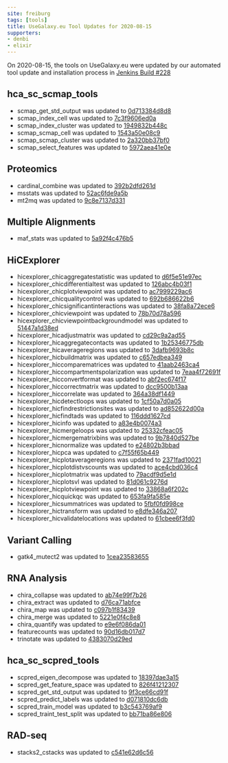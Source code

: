 ```yaml
---
site: freiburg
tags: [tools]
title: UseGalaxy.eu Tool Updates for 2020-08-15
supporters:
- denbi
- elixir
---
```


On 2020-08-15, the tools on UseGalaxy.eu were updated by our automated tool update and installation process in [Jenkins Build #228](https://build.galaxyproject.eu/job/usegalaxy-eu/job/install-tools/#228/)


## hca_sc_scmap_tools

- scmap_get_std_output was updated to [0d713384d8d8](https://toolshed.g2.bx.psu.edu/view/ebi-gxa/scmap_get_std_output/0d713384d8d8)
- scmap_index_cell was updated to [7c3f9606ed0a](https://toolshed.g2.bx.psu.edu/view/ebi-gxa/scmap_index_cell/7c3f9606ed0a)
- scmap_index_cluster was updated to [1949832b448c](https://toolshed.g2.bx.psu.edu/view/ebi-gxa/scmap_index_cluster/1949832b448c)
- scmap_scmap_cell was updated to [1543a50e08c9](https://toolshed.g2.bx.psu.edu/view/ebi-gxa/scmap_scmap_cell/1543a50e08c9)
- scmap_scmap_cluster was updated to [2a320bb37bf0](https://toolshed.g2.bx.psu.edu/view/ebi-gxa/scmap_scmap_cluster/2a320bb37bf0)
- scmap_select_features was updated to [5972aea41e0e](https://toolshed.g2.bx.psu.edu/view/ebi-gxa/scmap_select_features/5972aea41e0e)

## Proteomics

- cardinal_combine was updated to [392b2dfd261d](https://toolshed.g2.bx.psu.edu/view/galaxyp/cardinal_combine/392b2dfd261d)
- msstats was updated to [52ac6fde9a5b](https://toolshed.g2.bx.psu.edu/view/galaxyp/msstats/52ac6fde9a5b)
- mt2mq was updated to [9c8e7137d331](https://toolshed.g2.bx.psu.edu/view/galaxyp/mt2mq/9c8e7137d331)

## Multiple Alignments

- maf_stats was updated to [5a92f4c476b5](https://toolshed.g2.bx.psu.edu/view/iuc/maf_stats/5a92f4c476b5)

## HiCExplorer

- hicexplorer_chicaggregatestatistic was updated to [d6f5e51e97ec](https://toolshed.g2.bx.psu.edu/view/bgruening/hicexplorer_chicaggregatestatistic/d6f5e51e97ec)
- hicexplorer_chicdifferentialtest was updated to [126abc4b03f1](https://toolshed.g2.bx.psu.edu/view/bgruening/hicexplorer_chicdifferentialtest/126abc4b03f1)
- hicexplorer_chicplotviewpoint was updated to [ac7999229ac6](https://toolshed.g2.bx.psu.edu/view/bgruening/hicexplorer_chicplotviewpoint/ac7999229ac6)
- hicexplorer_chicqualitycontrol was updated to [692b686622b6](https://toolshed.g2.bx.psu.edu/view/bgruening/hicexplorer_chicqualitycontrol/692b686622b6)
- hicexplorer_chicsignificantinteractions was updated to [38fa8a72ece6](https://toolshed.g2.bx.psu.edu/view/bgruening/hicexplorer_chicsignificantinteractions/38fa8a72ece6)
- hicexplorer_chicviewpoint was updated to [78b70d78a596](https://toolshed.g2.bx.psu.edu/view/bgruening/hicexplorer_chicviewpoint/78b70d78a596)
- hicexplorer_chicviewpointbackgroundmodel was updated to [51447a1d38ed](https://toolshed.g2.bx.psu.edu/view/bgruening/hicexplorer_chicviewpointbackgroundmodel/51447a1d38ed)
- hicexplorer_hicadjustmatrix was updated to [cd29c9a2ad55](https://toolshed.g2.bx.psu.edu/view/bgruening/hicexplorer_hicadjustmatrix/cd29c9a2ad55)
- hicexplorer_hicaggregatecontacts was updated to [1b25346775db](https://toolshed.g2.bx.psu.edu/view/bgruening/hicexplorer_hicaggregatecontacts/1b25346775db)
- hicexplorer_hicaverageregions was updated to [3dafb9693b8c](https://toolshed.g2.bx.psu.edu/view/bgruening/hicexplorer_hicaverageregions/3dafb9693b8c)
- hicexplorer_hicbuildmatrix was updated to [c657edbea349](https://toolshed.g2.bx.psu.edu/view/bgruening/hicexplorer_hicbuildmatrix/c657edbea349)
- hicexplorer_hiccomparematrices was updated to [41aab2463ca4](https://toolshed.g2.bx.psu.edu/view/bgruening/hicexplorer_hiccomparematrices/41aab2463ca4)
- hicexplorer_hiccompartmentspolarization was updated to [7eaa4f72691f](https://toolshed.g2.bx.psu.edu/view/bgruening/hicexplorer_hiccompartmentspolarization/7eaa4f72691f)
- hicexplorer_hicconvertformat was updated to [abf2ec674f17](https://toolshed.g2.bx.psu.edu/view/bgruening/hicexplorer_hicconvertformat/abf2ec674f17)
- hicexplorer_hiccorrectmatrix was updated to [dcc9500b13aa](https://toolshed.g2.bx.psu.edu/view/bgruening/hicexplorer_hiccorrectmatrix/dcc9500b13aa)
- hicexplorer_hiccorrelate was updated to [364a38df1449](https://toolshed.g2.bx.psu.edu/view/bgruening/hicexplorer_hiccorrelate/364a38df1449)
- hicexplorer_hicdetectloops was updated to [1cf50a7d0a05](https://toolshed.g2.bx.psu.edu/view/bgruening/hicexplorer_hicdetectloops/1cf50a7d0a05)
- hicexplorer_hicfindrestrictionsites was updated to [ad852622d00a](https://toolshed.g2.bx.psu.edu/view/bgruening/hicexplorer_hicfindrestrictionsites/ad852622d00a)
- hicexplorer_hicfindtads was updated to [116ddd1627cd](https://toolshed.g2.bx.psu.edu/view/bgruening/hicexplorer_hicfindtads/116ddd1627cd)
- hicexplorer_hicinfo was updated to [a83e4b0074a3](https://toolshed.g2.bx.psu.edu/view/bgruening/hicexplorer_hicinfo/a83e4b0074a3)
- hicexplorer_hicmergeloops was updated to [25332cfeac05](https://toolshed.g2.bx.psu.edu/view/bgruening/hicexplorer_hicmergeloops/25332cfeac05)
- hicexplorer_hicmergematrixbins was updated to [9b7840d527be](https://toolshed.g2.bx.psu.edu/view/bgruening/hicexplorer_hicmergematrixbins/9b7840d527be)
- hicexplorer_hicnormalize was updated to [e24802b3bbad](https://toolshed.g2.bx.psu.edu/view/bgruening/hicexplorer_hicnormalize/e24802b3bbad)
- hicexplorer_hicpca was updated to [c7f55f65b449](https://toolshed.g2.bx.psu.edu/view/bgruening/hicexplorer_hicpca/c7f55f65b449)
- hicexplorer_hicplotaverageregions was updated to [2371fad10021](https://toolshed.g2.bx.psu.edu/view/bgruening/hicexplorer_hicplotaverageregions/2371fad10021)
- hicexplorer_hicplotdistvscounts was updated to [ace4cbd036c4](https://toolshed.g2.bx.psu.edu/view/bgruening/hicexplorer_hicplotdistvscounts/ace4cbd036c4)
- hicexplorer_hicplotmatrix was updated to [79acdf9d5e1d](https://toolshed.g2.bx.psu.edu/view/bgruening/hicexplorer_hicplotmatrix/79acdf9d5e1d)
- hicexplorer_hicplotsvl was updated to [81d061c9276d](https://toolshed.g2.bx.psu.edu/view/bgruening/hicexplorer_hicplotsvl/81d061c9276d)
- hicexplorer_hicplotviewpoint was updated to [33868a6f202c](https://toolshed.g2.bx.psu.edu/view/bgruening/hicexplorer_hicplotviewpoint/33868a6f202c)
- hicexplorer_hicquickqc was updated to [653fa9fa585e](https://toolshed.g2.bx.psu.edu/view/bgruening/hicexplorer_hicquickqc/653fa9fa585e)
- hicexplorer_hicsummatrices was updated to [5fbf0fd998ce](https://toolshed.g2.bx.psu.edu/view/bgruening/hicexplorer_hicsummatrices/5fbf0fd998ce)
- hicexplorer_hictransform was updated to [e8dfe346a207](https://toolshed.g2.bx.psu.edu/view/bgruening/hicexplorer_hictransform/e8dfe346a207)
- hicexplorer_hicvalidatelocations was updated to [61cbee6f3fd0](https://toolshed.g2.bx.psu.edu/view/bgruening/hicexplorer_hicvalidatelocations/61cbee6f3fd0)

## Variant Calling

- gatk4_mutect2 was updated to [1cea23583655](https://toolshed.g2.bx.psu.edu/view/iuc/gatk4_mutect2/1cea23583655)

## RNA Analysis

- chira_collapse was updated to [ab74e99f7b26](https://toolshed.g2.bx.psu.edu/view/iuc/chira_collapse/ab74e99f7b26)
- chira_extract was updated to [d76ca71abfce](https://toolshed.g2.bx.psu.edu/view/iuc/chira_extract/d76ca71abfce)
- chira_map was updated to [c097b1f83439](https://toolshed.g2.bx.psu.edu/view/iuc/chira_map/c097b1f83439)
- chira_merge was updated to [5221e0f4c8e8](https://toolshed.g2.bx.psu.edu/view/iuc/chira_merge/5221e0f4c8e8)
- chira_quantify was updated to [e9e6f086da01](https://toolshed.g2.bx.psu.edu/view/iuc/chira_quantify/e9e6f086da01)
- featurecounts was updated to [90d16db017d7](https://toolshed.g2.bx.psu.edu/view/iuc/featurecounts/90d16db017d7)
- trinotate was updated to [4383070d29ed](https://toolshed.g2.bx.psu.edu/view/iuc/trinotate/4383070d29ed)

## hca_sc_scpred_tools

- scpred_eigen_decompose was updated to [18397dae3a15](https://toolshed.g2.bx.psu.edu/view/ebi-gxa/scpred_eigen_decompose/18397dae3a15)
- scpred_get_feature_space was updated to [826f41212307](https://toolshed.g2.bx.psu.edu/view/ebi-gxa/scpred_get_feature_space/826f41212307)
- scpred_get_std_output was updated to [9f3ce66cd91f](https://toolshed.g2.bx.psu.edu/view/ebi-gxa/scpred_get_std_output/9f3ce66cd91f)
- scpred_predict_labels was updated to [d071810dc6db](https://toolshed.g2.bx.psu.edu/view/ebi-gxa/scpred_predict_labels/d071810dc6db)
- scpred_train_model was updated to [b3c543769af9](https://toolshed.g2.bx.psu.edu/view/ebi-gxa/scpred_train_model/b3c543769af9)
- scpred_traint_test_split was updated to [bb71ba86e806](https://toolshed.g2.bx.psu.edu/view/ebi-gxa/scpred_traint_test_split/bb71ba86e806)

## RAD-seq

- stacks2_cstacks was updated to [c541e62d6c56](https://toolshed.g2.bx.psu.edu/view/iuc/stacks2_cstacks/c541e62d6c56)

